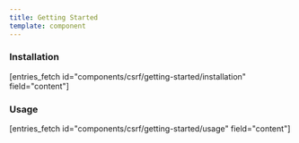 ```yaml
---
title: Getting Started
template: component
---
```


### Installation

[entries_fetch id="components/csrf/getting-started/installation" field="content"]

### Usage

[entries_fetch id="components/csrf/getting-started/usage" field="content"]
